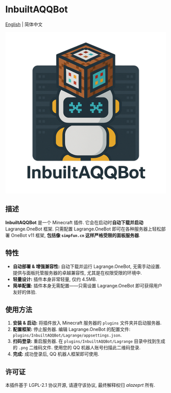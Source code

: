 # InbuiltAQQBot

[English](./README.md) | 简体中文

![InbuiltAQQBot](./icon.png "InbuiltAQQBot")

## 描述

**InbuiltAQQBot** 是一个 Minecraft 插件. 它会在启动时**自动下载并启动** Lagrange.OneBot 框架. 只需配置 Lagrange.OneBot 即可在各种服务器上轻松部署 OneBot v11 框架, **包括像 `simpfun.cn` 这样严格受限的面板服务器**. 

## 特性
- **自动部署 & 增强兼容性:** 自动下载并运行 Lagrange.OneBot, 无需手动设置. 提供与面板托管服务器的卓越兼容性, 尤其是在权限受限的环境中. 
- **轻量设计:** 插件本身非常轻量, 仅约 4.5MB. 
- **简单配置:** 插件本身无需配置——只需设置 Lagrange.OneBot 即可获得用户友好的体验. 

## 使用方法

1.  **安装 & 启动:** 将插件放入 Minecraft 服务器的 `plugins` 文件夹并启动服务器. 
2.  **配置框架:** 停止服务器. 编辑 Lagrange.OneBot 的配置文件: `plugins/InbuiltAQQBot/Lagrange/appsettings.json`. 
3.  **扫码登录:** 重启服务器. 在 `plugins/InbuiltAQQBot/Lagrange` 目录中找到生成的 `.png` 二维码文件. 使用您的 QQ 机器人账号扫描此二维码登录. 
4.  **完成:** 成功登录后, QQ 机器人框架即可使用. 

## 许可证
本插件基于 LGPL-2.1 协议开源, 请遵守该协议, 最终解释权归 *alazeprt* 所有. 